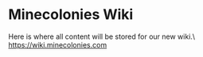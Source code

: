 # Minecolonies Wiki

Here is where all content will be stored for our new wiki.\ https://wiki.minecolonies.com